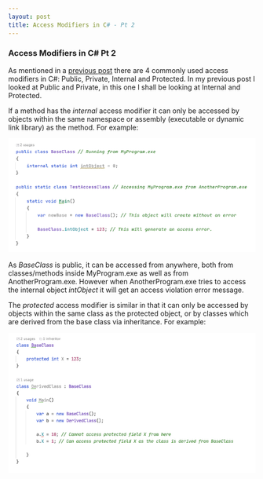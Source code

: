 ```yaml
---
layout: post
title: Access Modifiers in C# - Pt 2
---
```


### Access Modifiers in C# Pt 2

As mentioned in a [previous post](https://tomh-nz.github.io/Access-Modifiers-Part1/) there are 4 commonly used access modifiers in C#: Public, Private, Internal and Protected.  In my previous post I looked at Public and Private, in this one I shall be looking at Internal and Protected.

If a method has the _internal_ access modifier it can only be accessed by objects within the same namespace or assembly (executable or dynamic link library) as the method.  For example:

![An Internal access modifier example](https://raw.githubusercontent.com/TomH-NZ/tomh-nz.github.io/master/images/Access_modifier_Internal_001.jpg "Internal access modifier example")


As _BaseClass_ is public, it can be accessed from anywhere, both from classes/methods inside MyProgram.exe as well as from AnotherProgram.exe.  However when AnotherProgram.exe tries to access the internal object _intObject_ it will get an access violation error message.

The _protected_ access modifier is similar in that it can only be accessed by objects within the same class as the protected object, or by classes which are derived from the base class via inheritance.  For example:

![A protected access modifier example](https://raw.githubusercontent.com/TomH-NZ/tomh-nz.github.io/master/images/Access_modifier_Protected_001.jpg "Protected access modifier example")
